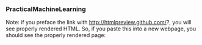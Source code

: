 ### PracticalMachineLearning
Note: if you preface the link with http://htmlpreview.github.com/?, you will see properly rendered HTML.
So, if you paste this into a new webpage, you should see the properly rendered page:


